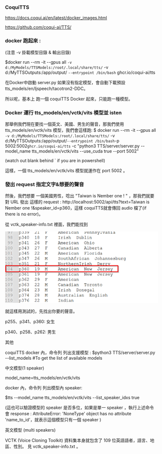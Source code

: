 ### CoquiTTS

https://docs.coqui.ai/en/latest/docker_images.html

https://github.com/coqui-ai/TTS/

### docker 跑起來 :

(注意 -v 掛載模型目錄 & 輸出目錄)

$docker run --rm -it --gpus all `-v d:/MyModels/TTSModels:/root/.local/share/tts/`
-v d:/MyTTSOutputs:/app/output/ `--entrypoint /bin/bash`
ghcr.io/coqui-ai/tts

在Docker中啟動 server.py 如果沒有指定模型，會自動下載預設 tts_models/en/ljspeech/tacotron2-DDC。

所以呢，基本上 跑一個 coquiTTS Docker 起來，只能跑一種模型。

### Docker 運行 tts_models/en/vctk/vits 模型並 isten

那舉例我們現在要找一個英文、美國、男生的聲音，那我們使用 tts_models/en/vctk/vits 模型，我們會這樣跑:
$
docker run --rm -it --gpus all ` -v d:/MyModels/TTSModels:/root/.local/share/tts/`
-v d:/MyTTSOutputs:/app/output/`--entrypoint /bin/bash`-p 5002:5002`ghcr.io/coqui-ai/tts`
-c "python3 TTS/server/server.py --model_name tts_models/en/vctk/vits --use_cuda true --port 5002"

(watch out blank behind ` if you are in powershell)

這樣，一個  tts_models/en/vctk/vits 模型就運作在 port 5002 。

### 發出 request 指定文字&想要的聲音

然後，我們想要 一個美國男性，唸出 "Taiwan is Nember one ! " ，那我們就要對 URL 發出 這樣的 request :
http://localhost:5002/api/tts?text=Taiwan is Nember one !&speaker_id=p360，這樣 coquiTTS就會傳回 audio 檔了(if there is no error)。

從 vctk_speaker-info.txt 裡面，我們能找到

![](assets/20250618_200057_image.png)

就這樣用測試的，先找出你要的聲音。

p255、p341、p360: 女生

p340、p258、p262: 男生



其他

coquiTTS docker 內，命令列 列出支援模型 :
$python3 TTS/server/server.py --list_models #To get the list of available models

中文模型(1 speaker)

model_name=tts_models/en/vctk/vits

docker 內，命令列 列出模型內 speaker:

$tts --model_name tts_models/en/vctk/vits --list_speaker_idxs true

(這也可以驗證模型的 speaker 是否多位，如果是單一 speaker ，執行上述命令會 response : AttributeError: 'NoneType' object has no attribute 'name_to_id'，就表示這個模型只有一個 speaker )

英文模型 (multi speakers)

VCTK (Voice Cloning Toolkit) 資料集本身就包含了 109 位英語語者，語言、地區、性別。 見 vctk_speaker-info.txt 。

